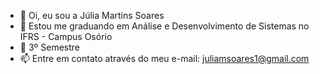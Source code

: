 - 👋 Oi, eu sou a Júlia Martins Soares
- 👀 Estou me graduando em Análise e Desenvolvimento de Sistemas no IFRS - Campus Osório
- 🌱  3º Semestre
- 📫 Entre em contato através do meu e-mail: juliamsoares1@gmail.com
